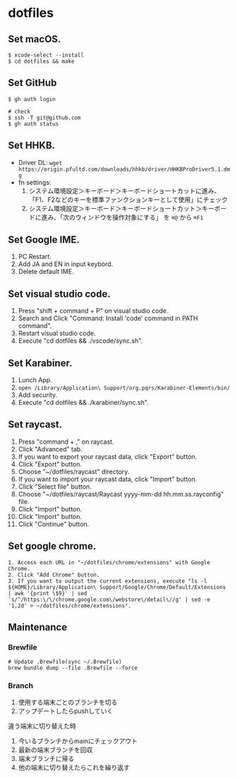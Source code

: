 # dotfiles

## Set macOS.

```shell
$ xcode-select --install
$ cd dotfiles && make
```

## Set GitHub

```shell
$ gh auth login

# check
$ ssh -T git@github.com
$ gh auth status
```

## Set HHKB.

- Driver DL: `wget https://origin.pfultd.com/downloads/hhkb/driver/HHKBProDriver5.1.dmg`
- fn settings: 
  1. システム環境設定＞キーボード＞キーボードショートカットに進み、「F1、F2などのキーを標準ファンクションキーとして使用」にチェック
  2. システム環境設定＞キーボード＞キーボードショートカット＞キーボードに進み、「次のウィンドウを操作対象にする」 を `⌘@` から `⌘F1`

## Set Google IME.

1. PC Restart.
2. Add JA and EN in input keybord.
3. Delete default IME.

## Set visual studio code.

1. Press "shift + command + P" on visual studio code.
2. Search and Click "Command: Install 'code' command in PATH command".
3. Restart visual studio code.
4. Execute "cd dotfiles && ./vscode/sync.sh".
<!-- 5. If you want to output the current extensions, execute "code --list-extensions > ~/dotfiles/vscode/extensions". -->

## Set Karabiner.

1. Lunch App.
2. `open /Library/Application\ Support/org.pqrs/Karabiner-Elements/bin/`
3. Add security.
4. Execute "cd dotfiles && ./karabiner/sync.sh".

## Set raycast.

1. Press "command + ," on raycast.
2. Click "Advanced" tab.
3. If you want to export your raycast data, click "Export" button.
4. Click "Export" button.
5. Choose "~/dotfiles/raycast" directory.
6. If you want to import your raycast data, click "Import" button.
7. Click "Select file" button.
8. Choose "~/dotfiles/raycast/Raycast yyyy-mm-dd hh.mm.ss.rayconfig" file.
9. Click "Import" button.
10. Click "Import" button.
11. Click "Continue" button.

## Set google chrome.

```
1. Access each URL in "~/dotfiles/chrome/extensions" with Google Chrome.
2. Click "Add Chrome" button.
3. If you want to output the current extensions, execute "ls -l ${HOME}/Library/Application\ Support/Google/Chrome/Default/Extensions | awk '{print \$9}' | sed 's/^/https:\/\/chrome.google.com\/webstore\/detail\//g' | sed -e '1,2d' > ~/dotfiles/chrome/extensions".
```

## Maintenance

### Brewfile

```shell
# Update .Brewfile(sync ~/.Brewfile)
brew bundle dump --file .Brewfile --force
```

### Branch

1. 使用する端末ごとのブランチを切る
2. アップデートしたらpushしていく

違う端末に切り替えた時

1. 今いるブランチからmainにチェックアウト
2. 最新の端末ブランチを回収
3. 端末ブランチに帰る
4. 他の端末に切り替えたらこれを繰り返す
